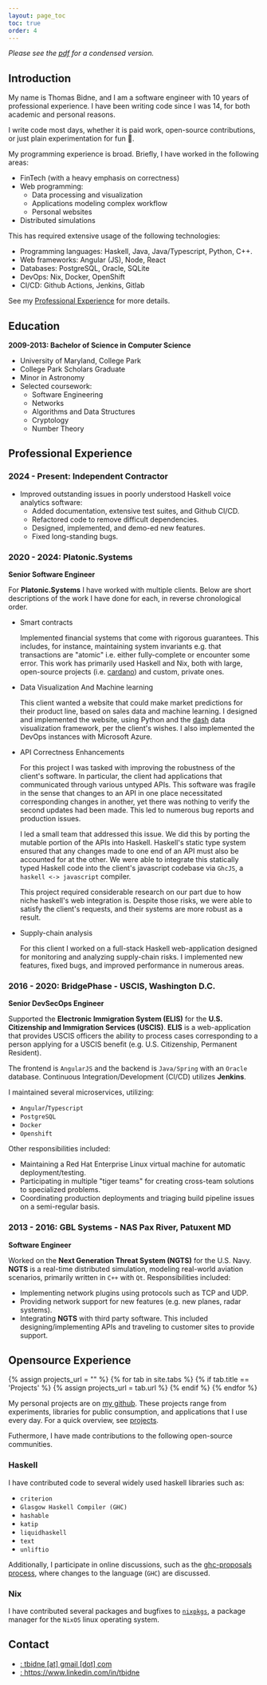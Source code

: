 ```yaml
---
layout: page_toc
toc: true
order: 4
---
```


_Please see the <a href="{{ '/assets/tbidne_resume.pdf' | relative_url }}" target="_blank">pdf</a> for a condensed version._

## Introduction

My name is Thomas Bidne, and I am a software engineer with 10 years of professional experience. I have been writing code since I was 14, for both academic and personal reasons.

I write code most days, whether it is paid work, open-source contributions, or just plain experimentation for fun 🙂.

My programming experience is broad. Briefly, I have worked in the following areas:

- FinTech (with a heavy emphasis on correctness)
- Web programming:
  - Data processing and visualization
  - Applications modeling complex workflow
  - Personal websites
- Distributed simulations

This has required extensive usage of the following technologies:

- Programming languages: Haskell, Java, Java/Typescript, Python, C++.
- Web frameworks: Angular (JS), Node, React
- Databases: PostgreSQL, Oracle, SQLite
- DevOps: Nix, Docker, OpenShift
- CI/CD: Github Actions, Jenkins, Gitlab

See my [Professional Experience](#professional_experience) for more details.

## Education

**2009-2013: Bachelor of Science in Computer Science**

- University of Maryland, College Park
- College Park Scholars Graduate
- Minor in Astronomy
- Selected coursework:
  - Software Engineering
  - Networks
  - Algorithms and Data Structures
  - Cryptology
  - Number Theory

## Professional Experience

### 2024 - Present: Independent Contractor

- Improved outstanding issues in poorly understood Haskell voice analytics software:
  - Added documentation, extensive test suites, and Github CI/CD.
  - Refactored code to remove difficult dependencies.
  - Designed, implemented, and demo-ed new features.
  - Fixed long-standing bugs.

### 2020 - 2024: Platonic.Systems

**Senior Software Engineer**

For **Platonic.Systems** I have worked with multiple clients. Below are short descriptions of the work I have done for each, in reverse chronological order.

- Smart contracts

  Implemented financial systems that come with rigorous guarantees. This includes, for instance, maintaining system invariants e.g. that transactions are "atomic" i.e. either fully-complete or encounter some error. This work has primarily used Haskell and Nix, both with large, open-source projects (i.e. [cardano](<https://en.wikipedia.org/wiki/Cardano_(blockchain_platform)>)) and custom, private ones.

- Data Visualization And Machine learning

  This client wanted a website that could make market predictions for their product line, based on sales data and machine learning. I designed and implemented the website, using Python and the [dash](https://plotly.com/dash/) data visualization framework, per the client's wishes. I also implemented the DevOps instances with Microsoft Azure.

- API Correctness Enhancements

  For this project I was tasked with improving the robustness of the client's software. In particular, the client had applications that communicated through various untyped APIs. This software was fragile in the sense that changes to an API in one place necessitated corresponding changes in another, yet there was nothing to verify the second updates had been made. This led to numerous bug reports and production issues.

  I led a small team that addressed this issue. We did this by porting the mutable portion of the APIs into Haskell. Haskell's static type system ensured that any changes made to one end of an API must also be accounted for at the other. We were able to integrate this statically typed Haskell code into the client's javascript codebase via `GhcJS`, a `haskell <-> javascript` compiler.

  This project required considerable research on our part due to how niche haskell's web integration is. Despite those risks, we were able to satisfy the client's requests, and their systems are more robust as a result.

- Supply-chain analysis

  For this client I worked on a full-stack Haskell web-application designed for monitoring and analyzing supply-chain risks. I implemented new features, fixed bugs, and improved performance in numerous areas.

### 2016 - 2020: BridgePhase - USCIS, Washington D.C.

**Senior DevSecOps Engineer**

Supported the **Electronic Immigration System (ELIS)** for the **U.S. Citizenship and Immigration Services (USCIS)**. **ELIS** is a web-application that provides USCIS officers the ability to process cases corresponding to a person applying for a USCIS benefit (e.g. U.S. Citizenship, Permanent Resident).

The frontend is `AngularJS` and the backend is `Java/Spring` with an `Oracle` database. Continuous Integration/Development (CI/CD) utilizes **Jenkins**.

I maintained several microservices, utilizing:

- `Angular`/`Typescript`
- `PostgreSQL`
- `Docker`
- `Openshift`

Other responsibilities included:

- Maintaining a Red Hat Enterprise Linux virtual machine for automatic deployment/testing.
- Participating in multiple "tiger teams" for creating cross-team solutions to specialized problems.
- Coordinating production deployments and triaging build pipeline issues on a semi-regular basis.

### 2013 - 2016: GBL Systems - NAS Pax River, Patuxent MD

**Software Engineer**

Worked on the **Next Generation Threat System (NGTS)** for the U.S. Navy. **NGTS** is a real-time distributed simulation, modeling real-world aviation scenarios, primarily written in `C++` with `Qt`. Responsibilities included:

- Implementing network plugins using protocols such as TCP and UDP.
- Providing network support for new features (e.g. new planes, radar systems).
- Integrating **NGTS** with third party software. This included designing/implementing APIs and traveling to customer sites to provide support.

## Opensource Experience

{% assign projects_url = "" %}
{% for tab in site.tabs %}
{% if tab.title == 'Projects' %}
{% assign projects_url = tab.url %}
{% endif %}
{% endfor %}

My personal projects are on [my github](https://www.github.com/tbidne). These projects range from experiments, libraries for public consumption, and applications that I use every day. For a quick overview, see
<a href="{{ projects_url | relative_url }}" target="_blank">projects</a>.

Futhermore, I have made contributions to the following open-source communities.

### Haskell

I have contributed code to several widely used haskell libraries such as:

- `criterion`
- `Glasgow Haskell Compiler (GHC)`
- `hashable`
- `katip`
- `liquidhaskell`
- `text`
- `unliftio`

Additionally, I participate in online discussions, such as the [ghc-proposals process](https://github.com/ghc-proposals/ghc-proposals), where changes to the language (`GHC`) are discussed.

### Nix

I have contributed several packages and bugfixes to [`nixpkgs`](https://github.com/NixOS/nixpkgs), a package manager for the `NixOS` linux operating system.

## Contact

- <a href="javascript:location.href = 'mailto:' + ['tbidne','gmail.com'].join('@')" aria-label="email"> <i class="fas fa-envelope"></i> : tbidne [at] gmail [dot] com</a>
- <a href="https://www.linkedin.com/in/tbidne" aria-label="linkedin" target="_blank" rel="noopener noreferrer"> <i class="fab fa-linkedin"></i> : https://www.linkedin.com/in/tbidne</a>
